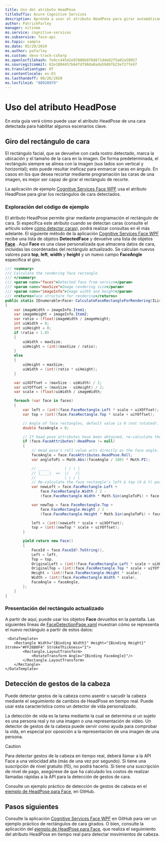 ```yaml
---
title: Uso del atributo HeadPose
titleSuffix: Azure Cognitive Services
description: Aprenda a usar el atributo HeadPose para girar automáticamente el rectángulo de cara o detectar gestos de cabeza en una fuente de vídeo.
author: PatrickFarley
manager: nitinme
ms.service: cognitive-services
ms.subservice: face-api
ms.topic: sample
ms.date: 05/29/2019
ms.author: pafarley
ms.custom: devx-track-csharp
ms.openlocfilehash: fe9cc44542e97880b076d871dde82f5a02a58957
ms.sourcegitcommit: 62e1884457b64fd798da8ada59dbf623ef27fe97
ms.translationtype: HT
ms.contentlocale: es-ES
ms.lasthandoff: 08/26/2020
ms.locfileid: "88928979"
---
```

# <a name="use-the-headpose-attribute"></a>Uso del atributo HeadPose

En esta guía verá cómo puede usar el atributo HeadPose de una cara detectada para habilitar algunos escenarios clave.

## <a name="rotate-the-face-rectangle"></a>Giro del rectángulo de cara

El rectángulo facial, que se devuelve con cada rostro detectado, marca la ubicación y el tamaño de la cara en la imagen. De forma predeterminada, el rectángulo siempre se alinea con la imagen (sus lados son vertical y horizontal); esto puede resultar ineficaz para enmarcar caras en ángulo. En casos en los que desea recortar mediante programación las caras de una imagen, es mejor ser capaz de girar el rectángulo de recorte.

La aplicación de ejemplo [Cognitive Services Face WPF](https://github.com/Azure-Samples/cognitive-services-dotnet-sdk-samples/tree/master/app-samples/Cognitive-Services-Face-WPF) usa el atributo HeadPose para girar los rectángulos de cara detectados.

### <a name="explore-the-sample-code"></a>Exploración del código de ejemplo

El atributo HeadPose permite girar mediante programación el rectángulo de cara. Si especifica este atributo cuando se detectan caras (consulte el artículo sobre [cómo detectar caras](HowtoDetectFacesinImage.md)), podrá realizar consultas en él más adelante. El siguiente método de la aplicación [Cognitive Services Face WPF](https://github.com/Azure-Samples/cognitive-services-dotnet-sdk-samples/tree/master/app-samples/Cognitive-Services-Face-WPF) recibe una lista de objetos **DetectedFace** y devuelve una lista de objetos **[Face](https://github.com/Azure-Samples/cognitive-services-dotnet-sdk-samples/blob/master/app-samples/Cognitive-Services-Face-WPF/Sample-WPF/Controls/Face.cs)** . Aquí **Face** es una clase personalizada que almacena datos de cara, incluidas las coordenadas del rectángulo actualizado. Se calculan nuevos valores para **top**, **left**, **width** y **height** y un nuevo campo **FaceAngle** especifica el giro.

```csharp
/// <summary>
/// Calculate the rendering face rectangle
/// </summary>
/// <param name="faces">Detected face from service</param>
/// <param name="maxSize">Image rendering size</param>
/// <param name="imageInfo">Image width and height</param>
/// <returns>Face structure for rendering</returns>
public static IEnumerable<Face> CalculateFaceRectangleForRendering(IList<DetectedFace> faces, int maxSize, Tuple<int, int> imageInfo)
{
    var imageWidth = imageInfo.Item1;
    var imageHeight = imageInfo.Item2;
    var ratio = (float)imageWidth / imageHeight;
    int uiWidth = 0;
    int uiHeight = 0;
    if (ratio > 1.0)
    {
        uiWidth = maxSize;
        uiHeight = (int)(maxSize / ratio);
    }
    else
    {
        uiHeight = maxSize;
        uiWidth = (int)(ratio * uiHeight);
    }

    var uiXOffset = (maxSize - uiWidth) / 2;
    var uiYOffset = (maxSize - uiHeight) / 2;
    var scale = (float)uiWidth / imageWidth;

    foreach (var face in faces)
    {
        var left = (int)(face.FaceRectangle.Left * scale + uiXOffset);
        var top = (int)(face.FaceRectangle.Top * scale + uiYOffset);

        // Angle of face rectangles, default value is 0 (not rotated).
        double faceAngle = 0;

        // If head pose attributes have been obtained, re-calculate the left & top (X & Y) positions.
        if (face.FaceAttributes?.HeadPose != null)
        {
            // Head pose's roll value acts directly as the face angle.
            faceAngle = face.FaceAttributes.HeadPose.Roll;
            var angleToPi = Math.Abs((faceAngle / 180) * Math.PI);

            // _____       | / \ |
            // |____|  =>  |/   /|
            //             | \ / |
            // Re-calculate the face rectangle's left & top (X & Y) positions.
            var newLeft = face.FaceRectangle.Left +
                face.FaceRectangle.Width / 2 -
                (face.FaceRectangle.Width * Math.Sin(angleToPi) + face.FaceRectangle.Height * Math.Cos(angleToPi)) / 2;

            var newTop = face.FaceRectangle.Top +
                face.FaceRectangle.Height / 2 -
                (face.FaceRectangle.Height * Math.Sin(angleToPi) + face.FaceRectangle.Width * Math.Cos(angleToPi)) / 2;

            left = (int)(newLeft * scale + uiXOffset);
            top = (int)(newTop * scale + uiYOffset);
        }

        yield return new Face()
        {
            FaceId = face.FaceId?.ToString(),
            Left = left,
            Top = top,
            OriginalLeft = (int)(face.FaceRectangle.Left * scale + uiXOffset),
            OriginalTop = (int)(face.FaceRectangle.Top * scale + uiYOffset),
            Height = (int)(face.FaceRectangle.Height * scale),
            Width = (int)(face.FaceRectangle.Width * scale),
            FaceAngle = faceAngle,
        };
    }
}
```

### <a name="display-the-updated-rectangle"></a>Presentación del rectángulo actualizado

A partir de aquí, puede usar los objetos **Face** devueltos en la pantalla. Las siguientes líneas de [FaceDetectionPage.xaml](https://github.com/Azure-Samples/cognitive-services-dotnet-sdk-samples/blob/master/app-samples/Cognitive-Services-Face-WPF/Sample-WPF/Controls/FaceDetectionPage.xaml) muestran cómo se representa el nuevo rectángulo a partir de estos datos:

```xaml
 <DataTemplate>
    <Rectangle Width="{Binding Width}" Height="{Binding Height}" Stroke="#FF26B8F4" StrokeThickness="1">
        <Rectangle.LayoutTransform>
            <RotateTransform Angle="{Binding FaceAngle}"/>
        </Rectangle.LayoutTransform>
    </Rectangle>
</DataTemplate>
```

## <a name="detect-head-gestures"></a>Detección de gestos de la cabeza

Puede detectar gestos de la cabeza como asentir o sacudir la cabeza mediante el seguimiento de cambios de HeadPose en tiempo real. Puede usar esta característica como un detector de vida personalizado.

La detección de vida es la tarea mediante la cual se determina si un sujeto es una persona real y no una imagen o una representación de vídeo. Un detector de gestos de la cabeza puede servir como ayuda para comprobar la vida, en especial por oposición a la representación de una imagen de una persona.

> [!CAUTION]
> Para detectar gestos de la cabeza en tiempo real, deberá llamar a la API Face a una velocidad alta (más de una vez por segundo). Si tiene una suscripción de nivel gratuito (f0), no podrá hacerlo. Si tiene una suscripción de nivel de pago, asegúrese de que ha calculado los costos de realizar llamadas rápidas a la API para la detección de gestos de cara.

Consulte un ejemplo práctico de detección de gestos de cabeza en el [ejemplo de HeadPose para Face](https://github.com/Azure-Samples/cognitive-services-dotnet-sdk-samples/tree/master/app-samples/FaceAPIHeadPoseSample), en GitHub.

## <a name="next-steps"></a>Pasos siguientes

Consulte la aplicación [Cognitive Services Face WPF](https://github.com/Azure-Samples/cognitive-services-dotnet-sdk-samples/tree/master/app-samples/Cognitive-Services-Face-WPF) en GitHub para ver un ejemplo práctico de rectángulos de cara girados. O bien, consulte la aplicación del [ejemplo de HeadPose para Face](https://github.com/Azure-Samples/cognitive-services-dotnet-sdk-samples/tree/master/app-samples), que realiza el seguimiento del atributo HeadPose en tiempo real para detectar movimientos de cabeza.
